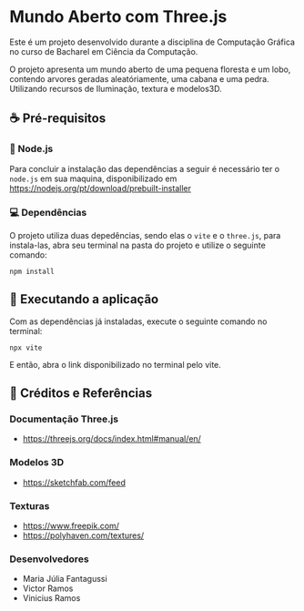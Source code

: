 # Mundo Aberto com Three.js

Este é um projeto desenvolvido durante a disciplina de Computação Gráfica no curso de Bacharel em Ciência da Computação. 

O projeto apresenta um mundo aberto de uma pequena floresta e um lobo, contendo arvores geradas aleatóriamente, uma cabana e uma pedra. Utilizando recursos de Iluminação, textura e modelos3D.

## ☕ Pré-requisitos

### 💚 Node.js

Para concluir a instalação das dependências a seguir é necessário ter o `node.js` em sua maquina, disponibilizado em https://nodejs.org/pt/download/prebuilt-installer

### 💻 Dependências

O projeto utiliza duas depedências, sendo elas o `vite` e o `three.js`, para instala-las, abra seu terminal na pasta do projeto e utilize o seguinte comando:

```
npm install
```

## 🚀 Executando a aplicação

Com as dependências já instaladas, execute o seguinte comando no terminal:

```
npx vite
```

E então, abra o link disponibilizado no terminal pelo vite.

## 📄 Créditos e Referências

### Documentação Three.js

* https://threejs.org/docs/index.html#manual/en/

### Modelos 3D

* https://sketchfab.com/feed

### Texturas

* https://www.freepik.com/
* https://polyhaven.com/textures/

### Desenvolvedores

* Maria Júlia Fantagussi
* Victor Ramos
* Vinicius Ramos